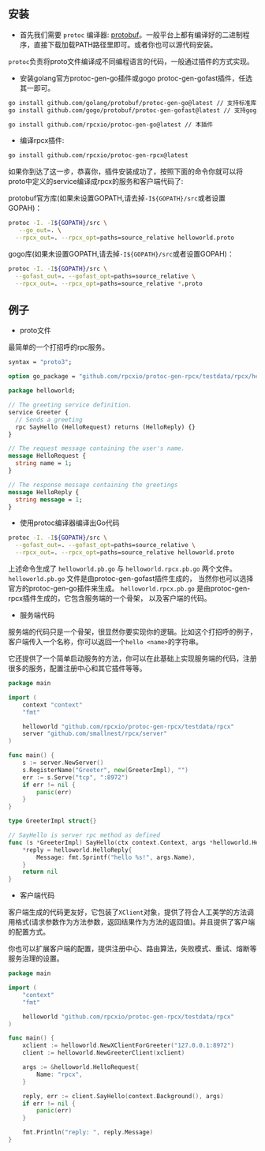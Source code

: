 
## 安装

- 首先我们需要 `protoc` 编译器: [protobuf](https://github.com/protocolbuffers/protobuf)。一般平台上都有编译好的二进制程序，直接下载加载PATH路径里即可。或者你也可以源代码安装。

`protoc`负责将proto文件编译成不同编程语言的代码，一般通过插件的方式实现。

- 安装golang官方protoc-gen-go插件或gogo protoc-gen-gofast插件，任选其一即可。

```sh
go install github.com/golang/protobuf/protoc-gen-go@latest // 支持标准库
go install github.com/gogo/protobuf/protoc-gen-gofast@latest // 支持gogo gofast

go install github.com/rpcxio/protoc-gen-go@latest // 本插件
```

- 编译rpcx插件:

```sh
go install github.com/rpcxio/protoc-gen-rpcx@latest
```

如果你到达了这一步，恭喜你，插件安装成功了，按照下面的命令你就可以将proto中定义的service编译成rpcx的服务和客户端代码了:

protobuf官方库(如果未设置GOPATH,请去掉`-I${GOPATH}/src`或者设置GOPAH)：
```sh
protoc -I. -I${GOPATH}/src \
   --go_out=. \
  --rpcx_out=. --rpcx_opt=paths=source_relative helloworld.proto
```

gogo库(如果未设置GOPATH,请去掉`-I${GOPATH}/src`或者设置GOPAH)：
```sh
protoc -I. -I${GOPATH}/src \
  --gofast_out=. --gofast_opt=paths=source_relative \
  --rpcx_out=. --rpcx_opt=paths=source_relative *.proto
```

## 例子

- proto文件

最简单的一个打招呼的rpc服务。

```proto
syntax = "proto3";

option go_package = "github.com/rpcxio/protoc-gen-rpcx/testdata/rpcx/helloworld";

package helloworld;

// The greeting service definition.
service Greeter {
  // Sends a greeting
  rpc SayHello (HelloRequest) returns (HelloReply) {}
}

// The request message containing the user's name.
message HelloRequest {
  string name = 1;
}

// The response message containing the greetings
message HelloReply {
  string message = 1;
}
```

- 使用protoc编译器编译出Go代码

```sh
protoc -I. -I${GOPATH}/src \
  --gofast_out=. --gofast_opt=paths=source_relative \
  --rpcx_out=. --rpcx_opt=paths=source_relative helloworld.proto
```

上述命令生成了 `helloworld.pb.go` 与 `helloworld.rpcx.pb.go` 两个文件。 `helloworld.pb.go` 文件是由protoc-gen-gofast插件生成的，
当然你也可以选择官方的protoc-gen-go插件来生成。 `helloworld.rpcx.pb.go` 是由protoc-gen-rpcx插件生成的，它包含服务端的一个骨架， 以及客户端的代码。

- 服务端代码

服务端的代码只是一个骨架，很显然你要实现你的逻辑。比如这个打招呼的例子， 客户端传入一个名称，你可以返回一个`hello <name>`的字符串。

它还提供了一个简单启动服务的方法，你可以在此基础上实现服务端的代码，注册很多的服务，配置注册中心和其它插件等等。

```go
package main

import (
	context "context"
	"fmt"

	helloworld "github.com/rpcxio/protoc-gen-rpcx/testdata/rpcx"
	server "github.com/smallnest/rpcx/server"
)

func main() {
	s := server.NewServer()
	s.RegisterName("Greeter", new(GreeterImpl), "")
	err := s.Serve("tcp", ":8972")
	if err != nil {
		panic(err)
	}
}

type GreeterImpl struct{}

// SayHello is server rpc method as defined
func (s *GreeterImpl) SayHello(ctx context.Context, args *helloworld.HelloRequest, reply *helloworld.HelloReply) (err error) {
	*reply = helloworld.HelloReply{
		Message: fmt.Sprintf("hello %s!", args.Name),
	}
	return nil
}
```

- 客户端代码

客户端生成的代码更友好，它包装了`XClient`对象，提供了符合人工美学的方法调用格式(请求参数作为方法参数，返回结果作为方法的返回值)。并且提供了客户端的配置方式。

你也可以扩展客户端的配置，提供注册中心、路由算法，失败模式、重试、熔断等服务治理的设置。　


```go
package main

import (
	"context"
	"fmt"

	helloworld "github.com/rpcxio/protoc-gen-rpcx/testdata/rpcx"
)

func main() {
	xclient := helloworld.NewXClientForGreeter("127.0.0.1:8972")
	client := helloworld.NewGreeterClient(xclient)

	args := &helloworld.HelloRequest{
		Name: "rpcx",
	}

	reply, err := client.SayHello(context.Background(), args)
	if err != nil {
		panic(err)
	}

	fmt.Println("reply: ", reply.Message)
}

```